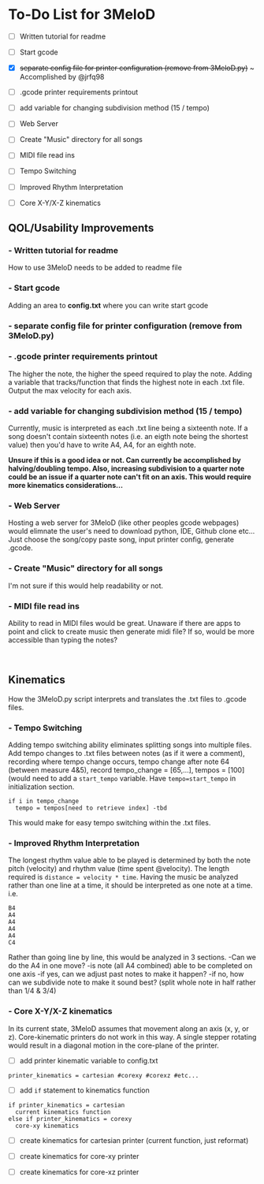 # To-Do List for 3MeloD

- [ ] Written tutorial for readme
- [ ] Start gcode
- [X] ~~separate config file for printer configuration (remove from 3MeloD.py)~~ ~ Accomplished by @jrfq98
- [ ] .gcode printer requirements printout
- [ ] add variable for changing subdivision method (15 / tempo)
- [ ] Web Server
- [ ] Create "Music" directory for all songs
- [ ] MIDI file read ins
- [ ] Tempo Switching
- [ ] Improved Rhythm Interpretation
- [ ] Core X-Y/X-Z kinematics



## QOL/Usability Improvements

### - Written tutorial for readme
How to use 3MeloD needs to be added to readme file

### - Start gcode
Adding an area to **config.txt** where you can write start gcode 

### - separate config file for printer configuration (remove from 3MeloD.py)

### - .gcode printer requirements printout
The higher the note, the higher the speed required to play the note. Adding a variable that tracks/function that finds the highest note in each .txt file. Output the max velocity for each axis.

### - add variable for changing subdivision method (15 / tempo)
Currently, music is interpreted as each .txt line being a sixteenth note. If a song doesn't contain sixteenth notes (i.e. an eigth note being the shortest value) then you'd have to write A4, A4, for an eighth note.

**Unsure if this is a good idea or not. Can currently be accomplished by halving/doubling tempo. Also, increasing subdivision to a quarter note could be an issue if a quarter note can't fit on an axis. This would require more kinematics considerations...**


### - Web Server
Hosting a web server for 3MeloD (like other peoples gcode webpages) would elimnate the user's need to download python, IDE, Github clone etc... Just choose the song/copy paste song, input printer config, generate .gcode.


### - Create "Music" directory for all songs
I'm not sure if this would help readability or not.


### - MIDI file read ins
Ability to read in MIDI files would be great. Unaware if there are apps to point and click to create music then generate midi file? If so, would be more accessible than typing the notes?




<br />

## Kinematics
How the 3MeloD.py script interprets and translates the .txt files to .gcode files.

### - Tempo Switching
Adding tempo switching ability eliminates splitting songs into multiple files. Add tempo changes to .txt files between notes (as if it were a comment), recording where tempo change occurs, tempo change after note 64 (between measure 4&5), record tempo_change = [65,...], tempos = [100] (would need to add a `start_tempo` variable. Have `tempo=start_tempo` in initialization section.
```
if i in tempo_change
  tempo = tempos[need to retrieve index] -tbd
```
This would make for easy tempo switching within the .txt files.



### - Improved Rhythm Interpretation
The longest rhythm value able to be played is determined by both the note pitch (velocity) and rhythm value (time spent @velocity). The length required is `distance = velocity * time`. Having the music be analyzed rather than one line at a time, it should be interpreted as one note at a time. i.e.
```
B4
A4
A4
A4
A4
C4
```
Rather than going line by line, this would be analyzed in 3 sections.
-Can we do the A4 in one move?
-is note (all A4 combined) able to be completed on one axis
-if yes, can we adjust past notes to make it happen?
-if no, how can we subdivide note to make it sound best? (split whole note in half rather than 1/4 & 3/4)




### - Core X-Y/X-Z kinematics
In its current state, 3MeloD assumes that movement along an axis (x, y, or z). Core-kinematic printers do not work in this way. A single stepper rotating would result in a diagonal motion in the core-plane of the printer.
- [ ] add printer kinematic variable to config.txt
```
printer_kinematics = cartesian #corexy #corexz #etc...
```
- [ ] add `if` statement to kinematics function
```
if printer_kinematics = cartesian
  current kinematics function
else if printer_kinematics = corexy
  core-xy kinematics
```
- [ ] create kinematics for cartesian printer (current function, just reformat)
- [ ] create kinematics for core-xy printer
- [ ] create kinematics for core-xz printer



<br />




